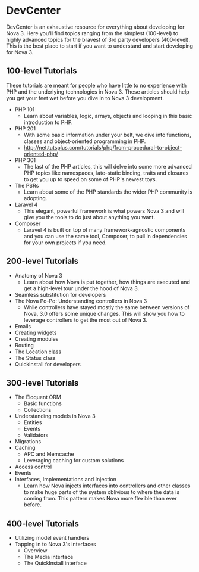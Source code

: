 # DevCenter

DevCenter is an exhaustive resource for everything about developing for Nova 3. Here you'll find topics ranging from the simplest (100-level) to highly advanced topics for the bravest of 3rd party developers (400-level). This is the best place to start if you want to understand and start developing for Nova 3.

## 100-level Tutorials

These tutorials are meant for people who have little to no experience with PHP and the underlying technologies in Nova 3. These articles should help you get your feet wet before you dive in to Nova 3 development.

- PHP 101
	- Learn about variables, logic, arrays, objects and looping in this basic introduction to PHP.
- PHP 201
	- With some basic information under your belt, we dive into functions, classes and object-oriented programming in PHP.
	- http://net.tutsplus.com/tutorials/php/from-procedural-to-object-oriented-php/
- PHP 301
	- The last of the PHP articles, this will delve into some more advanced PHP topics like namespaces, late-static binding, traits and closures to get you up to speed on some of PHP's newest toys.
- The PSRs
	- Learn about some of the PHP standards the wider PHP community is adopting.
- Laravel 4
	- This elegant, powerful framework is what powers Nova 3 and will give you the tools to do just about anything you want.
- Composer
	- Laravel 4 is built on top of many framework-agnostic components and you can use the same tool, Composer, to pull in dependencies for your own projects if you need.

## 200-level Tutorials

- Anatomy of Nova 3
	- Learn about how Nova is put together, how things are executed and get a high-level tour under the hood of Nova 3.
- Seamless substitution for developers
- The Nova Po-Po: Understanding controllers in Nova 3
	- While controllers have stayed mostly the same between versions of Nova, 3.0 offers some unique changes. This will show you how to leverage controllers to get the most out of Nova 3.
- Emails
- Creating widgets
- Creating modules
- Routing
- The Location class
- The Status class
- QuickInstall for developers

## 300-level Tutorials

- The Eloquent ORM
	- Basic functions
	- Collections
- Understanding models in Nova 3
	- Entities
	- Events
	- Validators
- Migrations
- Caching
	- APC and Memcache
	- Leveraging caching for custom solutions
- Access control
- Events
- Interfaces, Implementations and Injection
	- Learn how Nova injects interfaces into controllers and other classes to make huge parts of the system oblivious to where the data is coming from. This pattern makes Nova more flexible than ever before.

## 400-level Tutorials

- Utilizing model event handlers
- Tapping in to Nova 3's interfaces
	- Overview
	- The Media interface
	- The QuickInstall interface